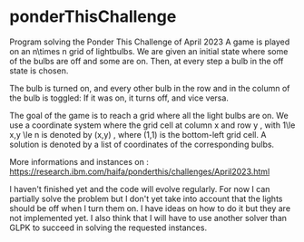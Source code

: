 # ponderThisChallenge
Program solving the Ponder This Challenge of April 2023
A game is played on an n\times n grid of lightbulbs. We are given an initial state where some of the bulbs are off and some are on. Then, at every step a bulb in the off state is chosen.

The bulb is turned on, and every other bulb in the row and in the column of the bulb is toggled: If it was on, it turns off, and vice versa.

The goal of the game is to reach a grid where all the light bulbs are on. We use a coordinate system where the grid cell at column x and row y , with 1\le x,y \le n is denoted by (x,y) , where (1,1) is the bottom-left grid cell. A solution is denoted by a list of coordinates of the corresponding bulbs.

More informations and instances on : https://research.ibm.com/haifa/ponderthis/challenges/April2023.html

I haven't finished yet and the code will evolve regularly. For now I can partially solve the problem but I don't yet take into account that the lights should be off when I turn them on. I have ideas on how to do it but they are not implemented yet. 
I also think that I will have to use another solver than GLPK to succeed in solving the requested instances.
